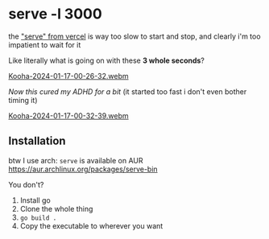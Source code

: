 # serve -l 3000

the ["serve" from vercel](https://github.com/vercel/serve) is way too slow to start and stop, and clearly i'm too impatient to wait for it

Like literally what is going on with these **3 whole seconds**?

[Kooha-2024-01-17-00-26-32.webm](https://github.com/tabbybox/serve/assets/11581624/bf44d743-7b20-433f-bf9f-8744cb4f3342)

*Now this cured my ADHD for a bit* (it started too fast i don't even bother timing it)

[Kooha-2024-01-17-00-32-39.webm](https://github.com/tabbybox/serve/assets/11581624/a441ba72-69da-47b1-9cc7-d2bb765d5daf)


## Installation
btw I use arch:
`serve` is available on AUR
https://aur.archlinux.org/packages/serve-bin

You don't?
1. Install go
2. Clone the whole thing
3. `go build .`
4. Copy the executable to wherever you want

